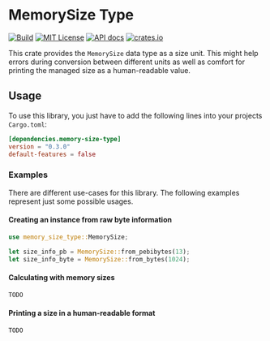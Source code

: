 # MemorySize Type

[![Build](https://github.com/flying7eleven/memory-size-type/actions/workflows/build.yml/badge.svg)](https://github.com/flying7eleven/memory-size-type/actions/workflows/build.yml)
[![MIT License](http://img.shields.io/badge/license-MIT-9370d8.svg?style=flat)](http://opensource.org/licenses/MIT)
[![API docs](https://img.shields.io/badge/API-documentation-blue.svg)](https://docs.rs/memory-size-type)
[![crates.io](https://img.shields.io/crates/v/memory-size-type.svg)](https://crates.io/crates/memory-size-type)

This crate provides the `MemorySize` data type as a size unit. This might help errors during conversion between different
units as well as comfort for printing the managed size as a human-readable value.

## Usage
To use this library, you just have to add the following lines into your projects `Cargo.toml`:

```toml
[dependencies.memory-size-type]
version = "0.3.0"
default-features = false
```

### Examples
There are different use-cases for this library. The following examples represent just some possible usages.

#### Creating an instance from raw byte information
```rust
use memory_size_type::MemorySize;

let size_info_pb = MemorySize::from_pebibytes(13);
let size_info_byte = MemorySize::from_bytes(1024);
```

#### Calculating with memory sizes
```rust
TODO
```

#### Printing a size in a human-readable format
```rust
TODO
```